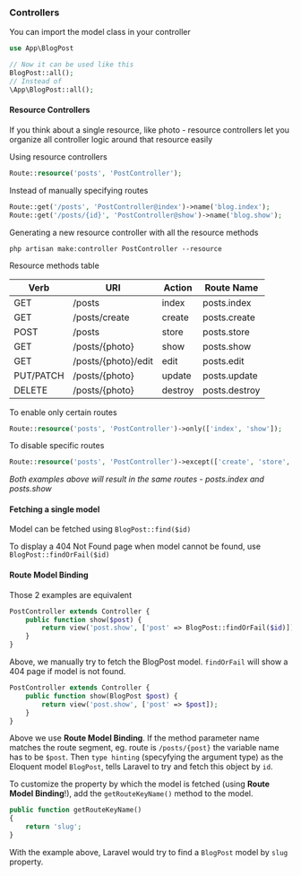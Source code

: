 ### Controllers

You can import the model class in your controller

```php
use App\BlogPost

// Now it can be used like this
BlogPost::all();
// Instead of 
\App\BlogPost::all();
```

#### Resource Controllers

If you think about a single resource, like photo - resource controllers let you organize all controller logic around that resource easily

Using resource controllers

```php
Route::resource('posts', 'PostController');
```

Instead of manually specifying routes

```php
Route::get('/posts', 'PostController@index')->name('blog.index');
Route::get('/posts/{id}', 'PostController@show')->name('blog.show');
```

Generating a new resource controller with all the resource methods

`php artisan make:controller PostController --resource`

Resource methods table

|Verb		  | URI      |Action        |Route Name |
|--------   |--------  |--------      |--------   |
|GET	|/posts	      |index          |posts.index |
|GET	|/posts/create	|create	     | posts.create |
|POST	|/posts	|store	               |posts.store |
|GET	|/posts/{photo}	|show	        |posts.show |
|GET	|/posts/{photo}/edit	|edit	  |posts.edit |
|PUT/PATCH	|/posts/{photo}	|update |posts.update |
|DELETE	|/posts/{photo}	|destroy	  |posts.destroy |

To enable only certain routes

```php
Route::resource('posts', 'PostController')->only(['index', 'show']);
```

To disable specific routes

```php
Route::resource('posts', 'PostController')->except(['create', 'store', 'edit', 'update', 'destroy]);
```

*Both examples above will result in the same routes - posts.index and posts.show*

#### Fetching a single model

Model can be fetched using `BlogPost::find($id)`

To display a 404 Not Found page when model cannot be found, use `BlogPost::findOrFail($id)`

#### Route Model Binding

Those 2 examples are equivalent

```php
PostController extends Controller {
	public function show($post) {
		return view('post.show', ['post' => BlogPost::findOrFail($id)]);
	}
}
```
Above, we manually try to fetch the BlogPost model. `findOrFail` will show a 404 page if model is not found.

```php
PostController extends Controller {
	public function show(BlogPost $post) {
		return view('post.show', ['post' => $post]);
	}
}
```
Above we use **Route Model Binding**. If the method parameter name matches the route segment, eg. route is `/posts/{post}` the variable name has to be `$post`. Then `type hinting` (specyfying the argument type) as the Eloquent model `BlogPost`, tells Laravel to try and fetch this object by `id`.

To customize the property by which the model is fetched (using **Route Model Binding**!), add the `getRouteKeyName()` method to the model.

```php
public function getRouteKeyName()
{
    return 'slug';
}
```

With the example above, Laravel would try to find a `BlogPost` model by `slug` property.
